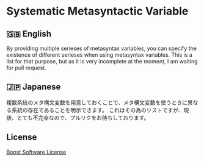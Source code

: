 # Systematic Metasyntactic Variable

## 🇬🇧 English

By providing multiple serieses of metasyntax variables, you can specify the existence of different serieses when using metasyntax variables.
This is a list for that purpose, but as it is very incomplete at the moment, I am waiting for pull request.

## 🇯🇵 Japanese

複数系統のメタ構文変数を用意しておくことで、メタ構文変数を使うときに異なる系統の存在であることを明示できます。
これはその為のリストですが、現状、とても不完全なので、プルリクをお待ちしております。

## License

[Boost Software License](./LICENSE_1_0.txt)
